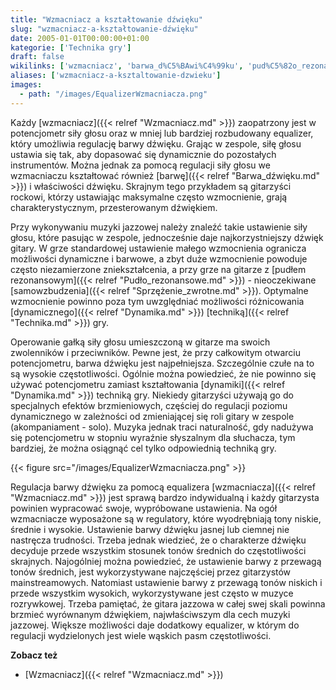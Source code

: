 ```yaml
---
title: "Wzmacniacz a kształtowanie dźwięku"
slug: "wzmacniacz-a-kształtowanie-dźwięku"
date: 2005-01-01T00:00:00+01:00
kategorie: ['Technika gry']
draft: false
wikilinks: ['wzmacniacz', 'barwa_d%C5%BAwi%C4%99ku', 'pud%C5%82o_rezonansowe', 'Sprz%C4%99%C5%BCenie_zwrotne', 'dynamika', 'technika', 'dynamika', 'Grafika:EqualizerWzmacniacza.png', 'equalizer', 'wzmacniacz', 'mainstream', 'pasmo_cz%C4%99stotliwo%C5%9Bci', 'Wzmacniacz']
aliases: ['wzmacniacz-a-ksztaltowanie-dzwieku']
images:
  - path: "/images/EqualizerWzmacniacza.png"
---
```

Każdy [wzmacniacz]({{< relref "Wzmacniacz.md" >}}) zaopatrzony jest w
potencjometr siły głosu oraz w mniej lub bardziej rozbudowany equalizer,
który umożliwia regulację barwy dźwięku. Grając w zespole, siłę głosu
ustawia się tak, aby dopasować się dynamicznie do pozostałych
instrumentów. Można jednak za pomocą regulacji siły głosu we
wzmacniaczu kształtować również [barwę]({{< relref "Barwa_dźwięku.md" >}}) i
właściwości dźwięku. Skrajnym tego przykładem są gitarzyści rockowi,
którzy ustawiając maksymalne często wzmocnienie, grają
charakterystycznym, przesterowanym dźwiękiem.

Przy wykonywaniu muzyki jazzowej należy znaleźć takie ustawienie siły
głosu, które pasując w zespole, jednocześnie daje najkorzystniejszy
dźwięk gitary. W grze standardowej ustawienie małego wzmocnienia
ogranicza możliwości dynamiczne i barwowe, a zbyt duże wzmocnienie
powoduje często niezamierzone zniekształcenia, a przy grze na gitarze z
[pudłem rezonansowym]({{< relref "Pudło_rezonansowe.md" >}}) - nieoczekiwane
[samowzbudzenia]({{< relref "Sprzężenie_zwrotne.md" >}}). Optymalne wzmocnienie
powinno poza tym uwzględniać możliwości różnicowania
[dynamicznego]({{< relref "Dynamika.md" >}}) [techniką]({{< relref "Technika.md" >}}) gry.

Operowanie gałką siły głosu umieszczoną w gitarze ma swoich zwolenników
i przeciwników. Pewne jest, że przy całkowitym otwarciu potencjometru,
barwa dźwięku jest najpełniejsza. Szczególnie czułe na to są wysokie
częstotliwości. Ogólnie można powiedzieć, że nie powinno się używać
potencjometru zamiast kształtowania [dynamiki]({{< relref "Dynamika.md" >}})
techniką gry. Niekiedy gitarzyści używają go do specjalnych efektów
brzmieniowych, częściej do regulacji poziomu dynamicznego w zależności
od zmieniającej się roli gitary w zespole (akompaniament - solo). Muzyka
jednak traci naturalność, gdy nadużywa się potencjometru w stopniu
wyraźnie słyszalnym dla słuchacza, tym bardziej, że można osiągnąć cel
tylko odpowiednią techniką gry.

{{< figure src="/images/EqualizerWzmacniacza.png" >}}

Regulacja barwy dźwięku za pomocą equalizera<!-- link nie odnosił się do niczego: 'Wzmacniacz a kształtowanie dźwięku' ('content/książka/Wzmacniacz_a_kształtowanie_dźwięku.md') links to 'equalizer' ('content/książka/equalizer.md') and that does not exist -->
[wzmacniacza]({{< relref "Wzmacniacz.md" >}}) jest sprawą bardzo indywidualną i
każdy gitarzysta powinien wypracować swoje, wypróbowane ustawienia. Na
ogół wzmacniacze wyposażone są w regulatory, które wyodrębniają tony
niskie, średnie i wysokie. Ustawienie barwy dźwięku jasnej lub ciemnej
nie nastręcza trudności. Trzeba jednak wiedzieć, że o charakterze
dźwięku decyduje przede wszystkim stosunek tonów średnich do
częstotliwości skrajnych. Najogólniej można powiedzieć, że ustawienie
barwy z przewagą tonów średnich, jest wykorzystywane najczęściej przez
gitarzystów mainstreamowych<!-- link nie odnosił się do niczego: 'Wzmacniacz a kształtowanie dźwięku' ('content/książka/Wzmacniacz_a_kształtowanie_dźwięku.md') links to 'mainstream' ('content/książka/mainstream.md') and that does not exist -->. Natomiast
ustawienie barwy z przewagą tonów niskich i przede wszystkim wysokich,
wykorzystywane jest często w muzyce rozrywkowej. Trzeba pamiętać, że
gitara jazzowa w całej swej skali powinna brzmieć wyrównanym dźwiękiem,
najwłaściwszym dla cech muzyki jazzowej. Większe możliwości daje
dodatkowy equalizer, w którym do regulacji wydzielonych jest wiele
wąskich pasm częstotliwości<!-- link nie odnosił się do niczego: 'Wzmacniacz a kształtowanie dźwięku' ('content/książka/Wzmacniacz_a_kształtowanie_dźwięku.md') links to 'pasmo_częstotliwości' ('content/książka/pasmo_częstotliwości.md') and that does not exist -->.

**Zobacz też**

  - [Wzmacniacz]({{< relref "Wzmacniacz.md" >}})

